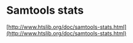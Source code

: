 # Samtools stats

[http://www.htslib.org/doc/samtools-stats.html](http://www.htslib.org/doc/samtools-stats.html)

